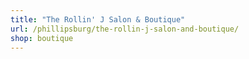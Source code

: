 ```yaml
---
title: "The Rollin' J Salon & Boutique"
url: /phillipsburg/the-rollin-j-salon-and-boutique/
shop: boutique
---
```

